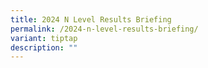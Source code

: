 ```yaml
---
title: 2024 N Level Results Briefing
permalink: /2024-n-level-results-briefing/
variant: tiptap
description: ""
---
```

